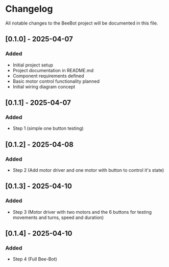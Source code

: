 # Changelog

All notable changes to the BeeBot project will be documented in this file.

## [0.1.0] - 2025-04-07

### Added
- Initial project setup
- Project documentation in README.md
- Component requirements defined
- Basic motor control functionality planned
- Initial wiring diagram concept


## [0.1.1] - 2025-04-07

### Added
- Step 1 (simple one button testing)

## [0.1.2] - 2025-04-08

### Added
- Step 2 (Add motor driver and one motor with button to control it's state)

## [0.1.3] - 2025-04-10

### Added
- Step 3 (Motor driver with two motors and the 6 buttons for testing movements and turns, speed and duration)


## [0.1.4] - 2025-04-10

### Added
- Step 4 (Full Bee-Bot)
